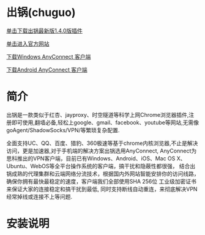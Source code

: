 # 出锅(chuguo)

[单击下载出锅最新版1.4.0版插件](https://github.com/chuguofan/chuguo/releases/download/chuguo_v1.4.0/chuguo_v1.4.0.crx)

[单击进入官方网站](https://go.cg003.xyz:8786//home/invite.html?code=77db427309a3eeb4)

[下载Windows AnyConnect 客户端](http://dl.xxshe.com/cisco_anyconnect/anyconnect-win-4.2.04018-pre-deploy-k9.msi)

[下载Android AnyConnect 客户端](http://dl.xxshe.com/cisco_anyconnect/anyconnect.vpn.android.avf-4.0.01287.apk)


# 简介

出锅是一款类似于红杏、jayproxy、时空隧道等科学上网Chrome浏览器插件,注册即可使用,翻墙必备,轻松上google、gmail、facebook、youtube等网站,无需像goAgent/ShadowSocks/VPN/等繁琐复杂配置.

全面支持UC、QQ、百度、猎豹、360极速等基于chrome内核浏览器,不止是解决访问，更是加速器,对于手机端的解决方案出锅选用AnyConnect, AnyConnect为思科推出的VPN客户端，目前已有Windows、Android、iOS、Mac OS X、Ubuntu、WebOS等全平台操作系统的客户端，搞干扰和隐蔽性都很强，
结合出锅成熟的代理集群和云端网络分流技术，根据国内外网站智能安排你的访问线路，确保你拥有最快最稳定的速度，客户端我们全部使用SHA 256位
工业级加密证书来保证大家的连接稳定和搞干扰到最低, 同时支持断线自动重连，来彻底解决VPN经常掉线或连接不上等问题.

# 安装说明
